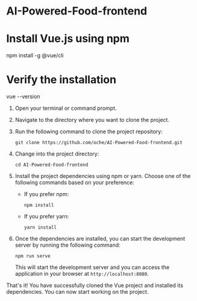 # AI-Powered-Food-frontend

# Install Vue.js using npm
npm install -g @vue/cli

# Verify the installation
vue --version

1. Open your terminal or command prompt.
2. Navigate to the directory where you want to clone the project.
3. Run the following command to clone the project repository:

   ```shell
   git clone https://github.com/oche/AI-Powered-Food-frontend.git
   ```

4. Change into the project directory:

   ```shell
   cd AI-Powered-Food-frontend
   ```

5. Install the project dependencies using npm or yarn. Choose one of the following commands based on your preference:

   - If you prefer npm:

     ```shell
     npm install
     ```

   - If you prefer yarn:

     ```shell
     yarn install
     ```

6. Once the dependencies are installed, you can start the development server by running the following command:

   ```shell
   npm run serve
   ```

   This will start the development server and you can access the application in your browser at `http://localhost:8080`.

That's it! You have successfully cloned the Vue project and installed its dependencies. You can now start working on the project.